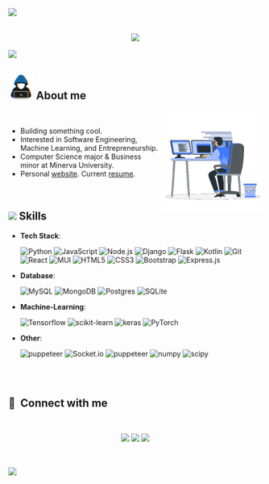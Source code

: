 <img src="https://user-images.githubusercontent.com/73097560/115834477-dbab4500-a447-11eb-908a-139a6edaec5c.gif"><br><br>
<p align="center">
  <a href="https://github.com/DenverCoder1/readme-typing-svg"><img src="https://readme-typing-svg.herokuapp.com?font=Time+New+Roman&color=cyan&size=25&duration=2500&pause=1500&center=true&vCenter=true&width=600&height=70&lines=Hi,+I+am+Djordje+Ristic!;"></a>
</p>
<img src="https://user-images.githubusercontent.com/73097560/115834477-dbab4500-a447-11eb-908a-139a6edaec5c.gif"><br>

	
## <picture><img src = "https://github.com/0xAbdulKhalid/0xAbdulKhalid/raw/main/assets/mdImages/about_me.gif" width = 50px></picture> **About me**

<picture> <img align="right" src="https://github.com/0xAbdulKhalid/0xAbdulKhalid/raw/main/assets/mdImages/Right_Side.gif" width = 200px></picture>

<br>

- Building something cool.
- Interested in Software Engineering, Machine Learning, and Entrepreneurship.
- Computer Science major & Business minor at Minerva University.
- Personal [website](https://www.djordjeristic.com). Current [resume](https://drive.google.com/file/d/1P8P8xKvHgzqDjVz7OgxAHqdqvegpM_rw/view?usp=sharing).
<br><br><br>


## <img src="https://media2.giphy.com/media/QssGEmpkyEOhBCb7e1/giphy.gif?cid=ecf05e47a0n3gi1bfqntqmob8g9aid1oyj2wr3ds3mg700bl&rid=giphy.gif" width ="25"><b> Skills</b>

<p align="center">

- **Tech Stack**:

    ![Python](https://img.shields.io/badge/Python%20-%2314354C.svg?style=for-the-badge&logo=python&logoColor=white)
    ![JavaScript](https://img.shields.io/badge/JavaScript%20-%23F7DF1E.svg?style=for-the-badge&logo=javascript&logoColor=black)
    ![Node.js](https://img.shields.io/badge/Node.js-43853D?style=for-the-badge&logo=node.js&logoColor=white)
    ![Django](https://img.shields.io/badge/Django-092E20?style=for-the-badge&logo=django&logoColor=white)
    ![Flask](https://img.shields.io/badge/flask-%23000.svg?style=for-the-badge&logo=flask&logoColor=white) 
    ![Kotlin](https://img.shields.io/badge/Kotlin-0095D5?&style=for-the-badge&logo=kotlin&logoColor=white)
    ![Git](https://img.shields.io/badge/git-%23F05033.svg?style=for-the-badge&logo=git&logoColor=white)
    ![React](https://img.shields.io/badge/react-%2320232a.svg?style=for-the-badge&logo=react&logoColor=%2361DAFB)
    ![MUI](https://img.shields.io/badge/MUI-%230081CB.svg?style=for-the-badge&logo=mui&logoColor=white)
    ![HTML5](https://img.shields.io/badge/HTML5%20-%23E34F26.svg?style=for-the-badge&logo=html5&logoColor=white)
    ![CSS3](https://img.shields.io/badge/CSS%20-%231572B6.svg?style=for-the-badge&logo=css3&logoColor=white)
    ![Bootstrap](https://img.shields.io/badge/Bootstrap-563D7C?style=for-the-badge&logo=bootstrap&logoColor=white)
    ![Express.js](https://img.shields.io/badge/Express.js-404D59?style=for-the-badge)


- **Database**:

    ![MySQL](https://img.shields.io/badge/MySQL-00000F?style=for-the-badge&logo=mysql&logoColor=white)
    ![MongoDB](https://img.shields.io/badge/MongoDB-4EA94B?style=for-the-badge&logo=mongodb&logoColor=white)
    ![Postgres](https://img.shields.io/badge/postgres-%23316192.svg?style=for-the-badge&logo=postgresql&logoColor=white)
    ![SQLite](https://img.shields.io/badge/sqlite-%2307405e.svg?style=for-the-badge&logo=sqlite&logoColor=white)
    
- **Machine-Learning**:
	
    ![Tensorflow](https://img.shields.io/badge/TensorFlow-FF6F00?style=for-the-badge&logo=tensorflow&logoColor=white)
    <img src="https://a11ybadges.com/badge?logo=scikitlearn" alt="scikit-learn" height="28"/>
    <img src="https://a11ybadges.com/badge?logo=keras" alt="keras" height="28"/>
    <img src="https://a11ybadges.com/badge?logo=pytorch" alt="PyTorch" height="28"/>
	
- **Other**:
	
	<img src="https://a11ybadges.com/badge?logo=pandas" alt="puppeteer" height="28"/>
	<img src="https://img.shields.io/badge/Socket.io-black?style=for-the-badge&logo=socket.io&badgeColor=010101" alt="Socket.io" height="28"/>
	<img src="https://a11ybadges.com/badge?logo=puppeteer" alt="puppeteer" height="28"/>
	<img src="https://a11ybadges.com/badge?logo=numpy" alt="numpy" height="28"/>
	<img src="https://a11ybadges.com/badge?logo=scipy" alt="scipy" height="28"/>
</p> 

<br>
<br>




## :link: &nbsp;Connect with me
<br>
<div align="center">
<p align="center">
<a href="https://www.linkedin.com/in/djordjeristic/"><img src="https://img.shields.io/badge/-Djordje%20Ristic-0077B5?style=for-the-badge&logo=Linkedin&logoColor=white"/></a>
<a href="https://www.djordjeristic.com"><img src="https://img.shields.io/badge/-djordjeristic.com-3423A6?style=for-the-badge&logo=Google-Chrome&logoColor=white"/></a>
<a href="https://twitter.com/itsdjordje"><img src="https://img.shields.io/badge/-itsdjordje-1DA1F2?style=for-the-badge&logo=twitter&logoColor=white"/></a>
</p>
</a>
</div>
<br>
<br>
<img src="https://user-images.githubusercontent.com/73097560/115834477-dbab4500-a447-11eb-908a-139a6edaec5c.gif">

<!--
## <img src="https://media.giphy.com/media/iY8CRBdQXODJSCERIr/giphy.gif" width="35"><b> Github Stats </b>
<div align="center">
<a href="https://github.com/anuraghazra/github-readme-stats">
  <img align="center" src="https://github-readme-stats.vercel.app/api/top-langs/?username=risticdjordje&theme=github_dark&layout=compact" />
</a>
<a href="https://github.com/anuraghazra/github-readme-stats">
  <img align="center" src="https://github-readme-stats.vercel.app/api?username=risticdjordje&include_all_commits=true&show_icons=true&theme=github_dark&hide=contribs&count_private=true" />
</a>
</div>
-->



